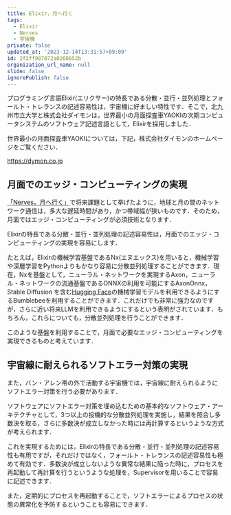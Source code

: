 ```yaml
---
title: Elixir，月へ行く
tags:
  - Elixir
  - Nerves
  - 宇宙機
private: false
updated_at: '2023-12-14T13:31:57+09:00'
id: 2f2ff987072a0268652b
organization_url_name: null
slide: false
ignorePublish: false
---
```

プログラミング言語Elixir(エリクサー)の特長である分散・並行・並列処理とフォールト・トレランスの記述容易性は，宇宙機に好ましい特性です．そこで，北九州市立大学と株式会社ダイモンは，世界最小の月面探査車YAOKIの次期コンピュータシステムのソフトウェア記述言語として，Elixirを採用しました．

世界最小の月面探査車YAOKIについては，下記，株式会社ダイモンのホームページをご覧ください．

https://dymon.co.jp

## 月面でのエッジ・コンピューティングの実現

[「Nerves，月へ行く」](https://qiita.com/zacky1972/items/b9bde6aa6724960340ab)で将来課題として挙げたように，地球と月の間のネットワーク通信は，多大な遅延時間があり，かつ帯域幅が狭いものです．そのため，月面ではエッジ・コンピューティングが必須技術となります．

Elixirの特長である分散・並行・並列処理の記述容易性は，月面でのエッジ・コンピューティングの実現を容易にします．

たとえば，Elixirの機械学習基盤であるNx(エヌエックス)を用いると，機械学習や深層学習をPythonよりもかなり容易に分散並列処理することができます．現在，Nxを基盤として，ニューラル・ネットワークを実現するAxon，ニューラル・ネットワークの流通基盤であるONNXの利用を可能にするAxonOnnx，Stable Diffusion を含む[Hugging Face](https://huggingface.co)の機械学習モデルを利用できるようにするBumblebeeを利用することができます．これだけでも非常に強力なのですが，さらに近い将来LLMを利用できるようにするという表明がされています．もちろん，これらについても，分散並列処理を行うことができます．

このような基盤を利用することで，月面で必要なエッジ・コンピューティングを実現できるものと考えています．

## 宇宙線に耐えられるソフトエラー対策の実現

また，バン・アレン帯の外で活動する宇宙機では，宇宙線に耐えられるようにソフトエラー対策を行う必要があります．

ソフトウェアにソフトエラー対策を埋め込むための基本的なソフトウェア・アーキテクチャとして，3つ以上の投機的な分散並列処理を実施し，結果を照合し多数決を取る，さらに多数決が成立しなかった時には再計算するというような方式が考えられます．

これを実現するためには，Elixirの特長である分散・並行・並列処理の記述容易性も有用ですが，それだけではなく，フォールト・トレランスの記述容易性も極めて有効です．多数決が成立しないような異常な結果に陥った時に，プロセスを再起動して再計算を行うというような処理を，Supervisorを用いることで容易に記述できます．

また，定期的にプロセスを再起動することで，ソフトエラーによるプロセスの状態の異常化を予防するということも容易にできます．

